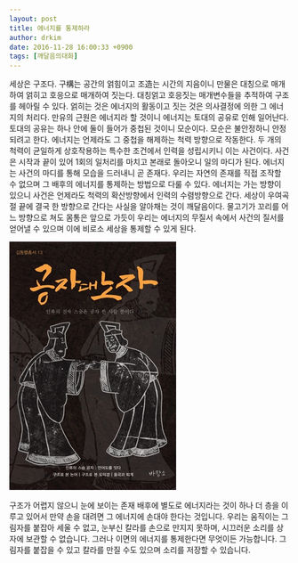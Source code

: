 ```yaml
---
layout: post
title: 에너지를 통제하라
author: drkim
date: 2016-11-28 16:00:33 +0900
tags: [깨달음의대화]
---
```

세상은 구조다. 구構는 공간의 얽힘이고 조造는 시간의 지음이니 만물은 대칭으로 매개하여 얽히고 호응으로 매개하여 짓는다. 대칭얽고 호응짓는 매개변수들을 추적하여 구조를 헤아릴 수 있다. 얽히는 것은 에너지의 활동이고 짓는 것은 의사결정에 의한 그 에너지의 처리다. 만유의 근원은 에너지라 할 것이니 에너지는 토대의 공유로 인해 일어난다. 토대의 공유는 하나 안에 둘이 들어가 중첩된 것이니 모순이다. 모순은 불안정하니 안정되려고 한다. 에너지는 언제라도 그 중첩을 해제하는 척력 방향으로 작동한다. 두 개의 척력이 균일하게 상호작용하는 특수한 조건에서 인력을 성립시키니 이는 사건이다. 사건은 시작과 끝이 있어 1회의 일처리를 마치고 본래로 돌아오니 일의 마디가 된다. 에너지는 사건의 마디를 통해 모습을 드러내니 곧 존재다. 우리는 자연의 존재를 직접 조작할 수 없으며 그 배후의 에너지를 통제하는 방법으로 다룰 수 있다. 에너지는 가는 방향이 있으니 사건은 언제라도 척력의 확산방향에서 인력의 수렴방향으로 간다. 세상이 우여곡절 끝에 결국 한 방향으로 간다는 사실을 알아채는 것이 깨달음이다. 물고기가 꼬리를 어느 방향으로 쳐도 몸통은 앞으로 가듯이 우리는 에너지의 무질서 속에서 사건의 질서를 얻어낼 수 있으며 이에 비로소 세상을 통제할 수 있게 된다.

  


  


![](/files/attach/images/198/491/782/555.jpg)

  


구조가 어렵지 않으니 눈에 보이는 존재 배후에 별도로 에너지라는 것이 하나 더 층을 이루고 있어서 만약 손을 대려면 그 에너지에 손대야 한다는 것입니다. 우리는 움직이는 그림자를 붙잡아 세울 수 없고, 눈부신 칼라를 손으로 만지지 못하며, 시끄러운 소리를 상자에 보관할 수 없습니다. 그러나 이면의 에너지를 통제한다면 무엇이든 가능합니다. 그림자를 붙잡을 수 있고 칼라를 만질 수도 있으며 소리를 저장할 수 있습니다.